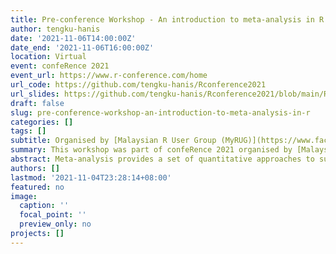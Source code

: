 ```yaml
---
title: Pre-conference Workshop - An introduction to meta-analysis in R
author: tengku-hanis
date: '2021-11-06T14:00:00Z'
date_end: '2021-11-06T16:00:00Z'
location: Virtual
event: confeRence 2021
event_url: https://www.r-conference.com/home
url_code: https://github.com/tengku-hanis/Rconference2021
url_slides: https://github.com/tengku-hanis/Rconference2021/blob/main/Rconf2021-meta-analysis.pdf
draft: false
slug: pre-conference-workshop-an-introduction-to-meta-analysis-in-r
categories: []
tags: []
subtitle: Organised by [Malaysian R User Group (MyRUG)](https://www.facebook.com/rusergroupmalaysia/)
summary: This workshop was part of confeRence 2021 organised by [Malaysian R User Group (MyRUG)](https://www.facebook.com/rusergroupmalaysia/)
abstract: Meta-analysis provides a set of quantitative approaches to summarise previous scientific studies, and draw a meaningful conclusion in regards to the area of study. This talk covered an introduction to a meta-analysis in R, mainly using meta, robvis and dmetar packages. Additionally, this talk included an explanation of a basic framework and jargon in meta-analysis.
authors: []
lastmod: '2021-11-04T23:28:14+08:00'
featured: no
image:
  caption: ''
  focal_point: ''
  preview_only: no
projects: []
---
```


